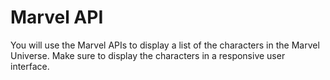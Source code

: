 # Marvel API

You will use the Marvel APIs to display a list of the characters in the Marvel Universe. Make sure to display the characters in a responsive user interface. 
